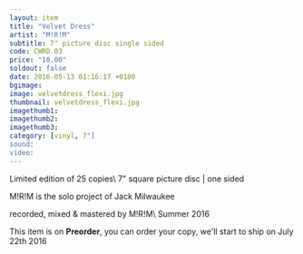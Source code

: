 ```yaml
---
layout: item
title: "Velvet Dress"
artist: "M!R!M"
subtitle: 7" picture disc single sided
code: CWRD 03
price: "10.00"
soldout: false
date: 2016-05-13 01:16:17 +0100
bgimage:
image: velvetdress_flexi.jpg
thumbnail: velvetdress_flexi.jpg
imagethumb1:
imagethumb2:
imagethumb3:
category: [vinyl, 7"]
sound:
video:
---
```


Limited edition of 25 copies\\
7" square picture disc | one sided

M!R!M is the solo project of Jack Milwaukee

recorded, mixed & mastered by M!R!M\\
Summer 2016

This item is on  **Preorder**, you can order your copy,
we'll start to ship on July 22th 2016